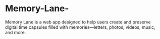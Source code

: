 # Memory-Lane-
Memory Lane is a web app designed to help users create and preserve digital time capsules filled with memories—letters, photos, videos, music, and more.
